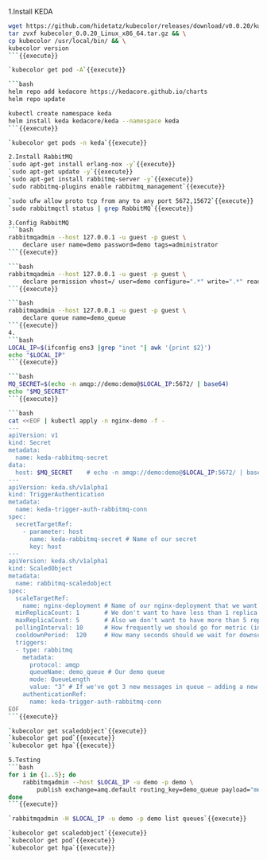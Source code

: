 1.Install KEDA  

```bash
wget https://github.com/hidetatz/kubecolor/releases/download/v0.0.20/kubecolor_0.0.20_Linux_x86_64.tar.gz && \
tar zvxf kubecolor_0.0.20_Linux_x86_64.tar.gz && \
cp kubecolor /usr/local/bin/ && \
kubecolor version
```{{execute}}

`kubecolor get pod -A`{{execute}}

```bash
helm repo add kedacore https://kedacore.github.io/charts
helm repo update

kubectl create namespace keda
helm install keda kedacore/keda --namespace keda
```{{execute}}

`kubecolor get pods -n keda`{{execute}}

2.Install RabbitMQ
`sudo apt-get install erlang-nox -y`{{execute}}
`sudo apt-get update -y`{{execute}}
`sudo apt-get install rabbitmq-server -y`{{execute}}
`sudo rabbitmq-plugins enable rabbitmq_management`{{execute}}

`sudo ufw allow proto tcp from any to any port 5672,15672`{{execute}}
`sudo rabbitmqctl status | grep RabbitMQ`{{execute}}

3.Config RabbitMQ
```bash
rabbitmqadmin --host 127.0.0.1 -u guest -p guest \
    declare user name=demo password=demo tags=administrator
```{{execute}}

```bash
rabbitmqadmin --host 127.0.0.1 -u guest -p guest \
    declare permission vhost=/ user=demo configure=".*" write=".*" read=".*"
```{{execute}}

```bash
rabbitmqadmin --host 127.0.0.1 -u guest -p guest \
    declare queue name=demo_queue
```{{execute}}
4.
```bash
LOCAL_IP=$(ifconfig ens3 |grep "inet "| awk '{print $2}')
echo "$LOCAL_IP"
```{{execute}}

```bash
MQ_SECRET=$(echo -n amqp://demo:demo@$LOCAL_IP:5672/ | base64)
echo "$MQ_SECRET"
```{{execute}}

```bash
cat <<EOF | kubectl apply -n nginx-demo -f -
---
apiVersion: v1
kind: Secret
metadata:
  name: keda-rabbitmq-secret
data:
  host: $MQ_SECRET    # echo -n amqp://demo:demo@$LOCAL_IP:5672/ | base64
---
apiVersion: keda.sh/v1alpha1
kind: TriggerAuthentication
metadata:
  name: keda-trigger-auth-rabbitmq-conn
spec:
  secretTargetRef:
    - parameter: host
      name: keda-rabbitmq-secret # Name of our secret
      key: host
---
apiVersion: keda.sh/v1alpha1
kind: ScaledObject
metadata:
  name: rabbitmq-scaledobject
spec:
  scaleTargetRef:
    name: nginx-deployment # Name of our nginx-deployment that we want tot scale
  minReplicaCount: 1       # We don't want to have less than 1 replica
  maxReplicaCount: 5       # Also we don't want to have more than 5 replicas
  pollingInterval: 10      # How frequently we should go for metric (in seconds)
  cooldownPeriod:  120     # How many seconds should we wait for downscale
  triggers:
  - type: rabbitmq
    metadata:
      protocol: amqp
      queueName: demo_queue # Our demo queue
      mode: QueueLength
      value: "3" # If we've got 3 new messages in queue — adding a new pod
    authenticationRef:
      name: keda-trigger-auth-rabbitmq-conn
EOF
```{{execute}}

`kubecolor get scaledobject`{{execute}}
`kubecolor get pod`{{execute}}
`kubecolor get hpa`{{execute}}

5.Testing
```bash
for i in {1..5}; do
    rabbitmqadmin --host $LOCAL_IP -u demo -p demo \
        publish exchange=amq.default routing_key=demo_queue payload="message ${i}"
done
```{{execute}}

`rabbitmqadmin -H $LOCAL_IP -u demo -p demo list queues`{{execute}}

`kubecolor get scaledobject`{{execute}}
`kubecolor get pod`{{execute}}
`kubecolor get hpa`{{execute}}


